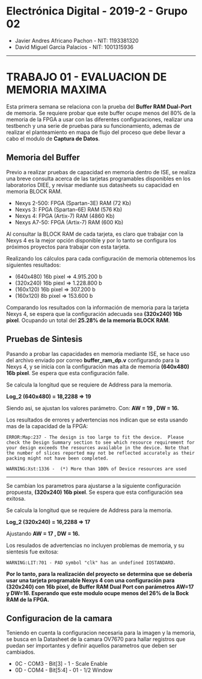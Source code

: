 ﻿# Electrónica Digital - 2019-2 - Grupo 02

* Javier Andres Africano Pachon - NIT: 1193381320
* David Miguel Garcia Palacios - NIT: 1001315936

***

# TRABAJO 01 - EVALUACION DE MEMORIA MAXIMA

Esta primera semana se relaciona con la prueba del **Buffer RAM Dual-Port** de memoria. Se requiere probar que este buffer ocupe menos del 80% de la memoria de la FPGA a usar con las diferentes configuraciones, realizar una testbench y una serie de pruebas para su funcionamiento, ademas de realizar el planteamiento en mapa de flujo del proceso que debe llevar a cabo el modulo de **Captura de Datos**.

## Memoria del Buffer
Previo a realizar pruebas de capacidad en memoria dentro de ISE, se realiza una breve consulta acerca de las tarjetas programables disponibles en los laboratorios DIEE, y revisar mediante sus datasheets su capacidad en memoria BLOCK RAM.

* Nexys 2-500: FPGA (Spartan-3E) RAM (72 Kb)
* Nexys 3: FPGA (Spartan-6E) RAM (576 Kb)
* Nexys 4: FPGA (Artix-7) RAM (4860 Kb)
* Nexys A7-50: FPGA (Artix-7) RAM (600 Kb)

Al consultar la BLOCK RAM de cada tarjeta, es claro que trabajar con la Nexys 4 es la mejor opción disponible y por lo tanto se configura los próximos proyectos para trabajar con esta tarjeta.

Realizando los cálculos para cada configuración de memoria obtenemos los siguientes resultados:

* (640x480) 16b pixel => 4.915.200 b
* (320x240) 16b piexl => 1.228.800 b
* (160x120) 16b pixel => 307.200 b
* (160x120) 8b pixel => 153.600 b

Comparando los resultados con la información de memoria para la tarjeta Nexys 4, se espera que la configuración adecuada sea **(320x240) 16b pixel**. Ocupando un total del **25.28% de la memoria BLOCK RAM**.

## Pruebas de Sintesis

Pasando a probar las capacidades en memoria mediante ISE, se hace uso del archivo enviado por correo **buffer_ram_dp.v** configurando para la Nexys 4, y se inicia con la configuración mas alta de memoria **(640x480) 16b pixel**. Se espera que esta configuración falle.

Se calcula la longitud que se requiere de Address para la memoria.

**Log_2 (640x480) = 18,2288 => 19**

Siendo asi, se ajustan los valores parámetro. Con: **AW = 19 , DW = 16.**

Los resultados de errores y advertencias nos indican que se esta usando mas de la capacidad de la FPGA:

`ERROR:Map:237 - The design is too large to fit the device.  Please check the Design Summary section to see which resource requirement for your design exceeds the resources available in the device. Note that the number of slices reported may not be reflected accurately as their packing might not have been completed.`

`WARNING:Xst:1336 -  (*) More than 100% of Device resources are used`

***

Se cambian los parametros para ajustarse a la siguiente configuración propuesta, **(320x240) 16b pixel**. Se espera que esta configuración sea exitosa.

Se calcula la longitud que se requiere de Address para la memoria.

**Log_2 (320x240) = 16,2288 => 17**

Ajustando **AW = 17 , DW = 16.**

Los resulados de advertencias no incluyen problemas de memoria, y su sientesis fue exitosa:

`WARNING:LIT:701 - PAD symbol "clk" has an undefined IOSTANDARD.`


**Por lo tanto, para la realización del proyecto se determina que se debería usar una tarjeta programable Nexys 4 con una configuración para (320x240) con 16b pixel, de Buffer RAM Dual Port con parámetros AW=17 y DW=16. Esperando que este modulo ocupe menos del 26% de la Bock RAM de la FPGA.**

## Configuracion de la camara

Teniendo en cuenta la configuracion necesaria para la imagen y la memoria, se busca en la Datasheet de la camara OV7670 para hallar registros que puedan ser importantes y definir aquellos parametros que deben ser cambiados.

* 0C - COM3 - Bit[3] - 1 - Scale Enable
* 0D - COM4 - Bit[5:4] - 01 - 1/2 Window